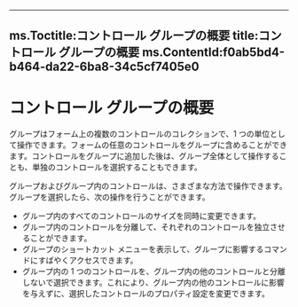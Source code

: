 

---
ms.Toctitle:コントロール グループの概要
title:コントロール グループの概要
ms.ContentId:f0ab5bd4-b464-da22-6ba8-34c5cf7405e0
---
# コントロール グループの概要




グループはフォーム上の複数のコントロールのコレクションで、1 つの単位として操作できます。フォームの任意のコントロールをグループに含めることができます。コントロールをグループに追加した後は、グループ全体として操作することも、単独のコントロールを選択することもできます。



グループおよびグループ内のコントロールは、さまざまな方法で操作できます。グループを選択したら、次の操作を行うことができます。

- グループ内のすべてのコントロールのサイズを同時に変更できます。
- グループ内のコントロールを分離して、それぞれのコントロールを独立させることができます。
- グループのショートカット メニューを表示して、グループに影響するコマンドにすばやくアクセスできます。
- グループ内の 1 つのコントロールを、グループ内の他のコントロールと分離しないで選択できます。これにより、グループ内の他のコントロールに影響を与えずに、選択したコントロールのプロパティ設定を変更できます。


